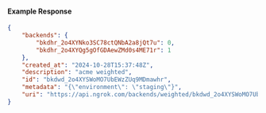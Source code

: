 <!-- Code generated for API Clients. DO NOT EDIT. -->

#### Example Response

```json
{
	"backends": {
		"bkdhr_2o4XYNko3SC78ctQNbA2a8jQt7u": 0,
		"bkdhr_2o4XYQg5gOfGDAewZMd0s4ME71r": 1
	},
	"created_at": "2024-10-28T15:37:48Z",
	"description": "acme weighted",
	"id": "bkdwd_2o4XYSWoMO7UbEWzZUq9MDmawhr",
	"metadata": "{\"environment\": \"staging\"}",
	"uri": "https://api.ngrok.com/backends/weighted/bkdwd_2o4XYSWoMO7UbEWzZUq9MDmawhr"
}
```
